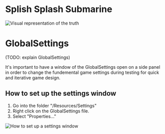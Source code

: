 # Splish Splash Submarine
![Visual representation of the truth](splish_splash.png)

# GlobalSettings
(TODO: explain GlobalSettings)

It's important to have a window of the GlobalSettings open on a side panel in order to change the fundemental game settings during testing for quick and iterative game design.
## How to set up the settings window
1. Go into the folder "/Resources/Settings"
2. Right click on the GlobalSettings file.
3. Select "Properties..."

![How to set up a settings window](settings_window_setup.png)